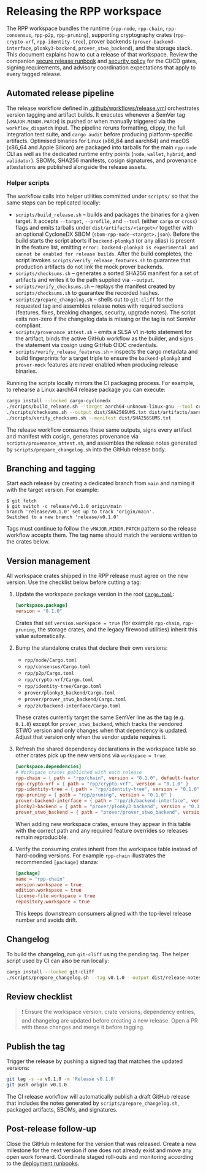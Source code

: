 # Releasing the RPP workspace

The RPP workspace bundles the runtime (`rpp-node`, `rpp-chain`, `rpp-consensus`,
`rpp-p2p`, `rpp-pruning`), supporting cryptography crates (`rpp-crypto-vrf`,
`rpp-identity-tree`), prover backends (`prover-backend-interface`,
`plonky3-backend`, `prover_stwo_backend`), and the storage stack. This document
explains how to cut a release of that workspace. Review the companion
[secure release runbook](RELEASES.md) and [security policy](SECURITY.md) for the
CI/CD gates, signing requirements, and advisory coordination expectations that
apply to every tagged release.

## Automated release pipeline

The release workflow defined in
[.github/workflows/release.yml](.github/workflows/release.yml) orchestrates
version tagging and artifact builds. It executes whenever a SemVer tag
(`vMAJOR.MINOR.PATCH`) is pushed or when manually triggered via the
`workflow_dispatch` input. The pipeline reruns formatting, clippy, the full
integration test suite, and `cargo audit` before producing platform-specific
artifacts. Optimised binaries for Linux (x86_64 and aarch64) and macOS (x86_64
and Apple Silicon) are packaged into tarballs for the main `rpp-node` CLI as
well as the dedicated runtime entry points (`node`, `wallet`, `hybrid`, and
`validator`). SBOMs, SHA256 manifests, cosign signatures, and provenance
attestations are published alongside the release assets.

### Helper scripts

The workflow calls into helper utilities committed under `scripts/` so that the
same steps can be replicated locally:

- `scripts/build_release.sh` – builds and packages the binaries for a given
  target. It accepts `--target`, `--profile`, and `--tool` (either `cargo` or
  `cross`) flags and emits tarballs under `dist/artifacts/<target>/` together
  with an optional CycloneDX SBOM (`sbom-rpp-node-<target>.json`). Before the
  build starts the script aborts if `backend-plonky3` (or any alias) is present
  in the feature list, emitting `error: backend-plonky3 is experimental and
  cannot be enabled for release builds`. After the build completes, the script
  invokes `scripts/verify_release_features.sh` to guarantee that production
  artifacts do not link the mock prover backends.
- `scripts/checksums.sh` – generates a sorted SHA256 manifest for a set of
  artifacts and writes it to the path supplied via `--output`.
- `scripts/verify_checksums.sh` – replays the manifest created by
  `scripts/checksums.sh` to guarantee the recorded hashes.
- `scripts/prepare_changelog.sh` – shells out to `git-cliff` for the requested
  tag and assembles release notes with required sections (features, fixes,
  breaking changes, security, upgrade notes). The script exits non-zero if the
  changelog data is missing or the tag is not SemVer compliant.
- `scripts/provenance_attest.sh` – emits a SLSA v1 in-toto statement for the
  artifact, binds the active GitHub workflow as the builder, and signs the
  statement via cosign using GitHub OIDC credentials.
- `scripts/verify_release_features.sh` – inspects the cargo metadata and build
  fingerprints for a target triple to ensure the `backend-plonky3` and
  `prover-mock` features are never enabled when producing release binaries.

Running the scripts locally mirrors the CI packaging process. For example, to
rehearse a Linux aarch64 release package you can execute:

```bash
cargo install --locked cargo-cyclonedx
./scripts/build_release.sh --target aarch64-unknown-linux-gnu --tool cross
./scripts/checksums.sh --output dist/SHA256SUMS.txt dist/artifacts/aarch64-unknown-linux-gnu/*.tar.gz dist/artifacts/aarch64-unknown-linux-gnu/*.json
./scripts/verify_checksums.sh --manifest dist/SHA256SUMS.txt
```

The release workflow consumes these same outputs, signs every artifact and
manifest with cosign, generates provenance via `scripts/provenance_attest.sh`,
and assembles the release notes generated by `scripts/prepare_changelog.sh` into
the GitHub release body.

## Branching and tagging

Start each release by creating a dedicated branch from `main` and naming it
with the target version. For example:

```console
$ git fetch
$ git switch -c release/v0.1.0 origin/main
branch 'release/v0.1.0' set up to track 'origin/main'.
Switched to a new branch 'release/v0.1.0'
```

Tags must continue to follow the `vMAJOR.MINOR.PATCH` pattern so the release
workflow accepts them. The tag name should match the versions written to the
crates below.

## Version management

All workspace crates shipped in the RPP release must agree on the new version.
Use the checklist below before cutting a tag:

1. Update the workspace package version in the root [`Cargo.toml`](Cargo.toml):

   ```toml
   [workspace.package]
   version = "0.1.0"
   ```

   Crates that set `version.workspace = true` (for example `rpp-chain`,
   `rpp-pruning`, the storage crates, and the legacy firewood utilities) inherit
   this value automatically.

2. Bump the standalone crates that declare their own versions:

   - `rpp/node/Cargo.toml`
   - `rpp/consensus/Cargo.toml`
   - `rpp/p2p/Cargo.toml`
   - `rpp/crypto-vrf/Cargo.toml`
   - `rpp/identity-tree/Cargo.toml`
   - `prover/plonky3_backend/Cargo.toml`
   - `prover/prover_stwo_backend/Cargo.toml`
   - `rpp/zk/backend-interface/Cargo.toml`

   These crates currently target the same SemVer line as the tag (e.g.
   `0.1.0`) except for `prover_stwo_backend`, which tracks the vendored STWO
   version and only changes when that dependency is updated. Adjust that version
   only when the vendor update requires it.

3. Refresh the shared dependency declarations in the workspace table so other
   crates pick up the new versions via `workspace = true`:

   ```toml
   [workspace.dependencies]
   # Workspace crates published with each release
   rpp-chain = { path = "rpp/chain", version = "0.1.0", default-features = false }
   rpp-crypto-vrf = { path = "rpp/crypto-vrf", version = "0.1.0" }
   rpp-identity-tree = { path = "rpp/identity-tree", version = "0.1.0" }
   rpp-pruning = { path = "rpp/pruning", version = "0.1.0" }
   prover-backend-interface = { path = "rpp/zk/backend-interface", version = "0.1.0" }
   plonky3-backend = { path = "prover/plonky3_backend", version = "0.1.0", default-features = false }
   prover_stwo_backend = { path = "prover/prover_stwo_backend", version = "1.0.0", default-features = false }
   ```

   When adding new workspace crates, ensure they appear in this table with the
   correct path and any required feature overrides so releases remain
   reproducible.

4. Verify the consuming crates inherit from the workspace table instead of
   hard-coding versions. For example `rpp-chain` illustrates the recommended
   `[package]` stanza:

   ```toml
   [package]
   name = "rpp-chain"
   version.workspace = true
   edition.workspace = true
   license-file.workspace = true
   repository.workspace = true
   ```

   This keeps downstream consumers aligned with the top-level release number and
   avoids drift.

## Changelog

To build the changelog, run `git-cliff` using the pending tag. The helper script
used by CI can also be run locally:

```sh
cargo install --locked git-cliff
./scripts/prepare_changelog.sh --tag v0.1.0 --output dist/release-notes.md
```

## Review checklist

> ❗ Ensure the workspace version, crate versions, dependency entries, and
> changelog are updated before creating a new release. Open a PR with these
> changes and merge it before tagging.

## Publish the tag

Trigger the release by pushing a signed tag that matches the updated versions:

```sh
git tag -s -a v0.1.0 -m 'Release v0.1.0'
git push origin v0.1.0
```

The CI release workflow will automatically publish a draft GitHub release that
includes the notes generated by `scripts/prepare_changelog.sh`, packaged
artifacts, SBOMs, and signatures.

## Post-release follow-up

Close the GitHub milestone for the version that was released. Create a new
milestone for the next version if one does not already exist and move any open
work forward. Coordinate staged roll-outs and monitoring according to the
[deployment runbooks](docs/deployment/staged_rollout.md).
